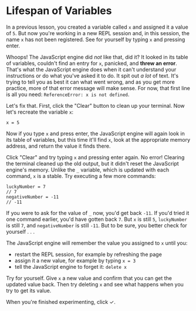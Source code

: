 # Lifespan of Variables

In a previous lesson, you created a variable called `x` and assigned it a value of
`5`. But now you're working in a new REPL session and, in this session, the name
`x` has not been registered. See for yourself by typing `x` and pressing enter.

Whoops! The JavaScript engine did _not_ like that, did it? It looked in its
table of variables, couldn't find an entry for `x`, panicked, and **threw an
error**. That's what the JavaScript engine does when it can't understand your
instructions or do what you've asked it to do. It spit out _a lot_ of text. It's
trying to tell you as best it can what went wrong, and as you get more
practice, more of that error message will make sense. For now, that first line
is all you need: `ReferenceError: x is not defined`.

Let's fix that. First, click the "Clear" button to clean up your terminal. Now
let's recreate the variable `x`:

```
x = 5
```

Now if you type `x` and press enter, the JavaScript engine will again look in
its table of variables, but this time it'll find `x`, look at the appropriate
memory address, and return the value it finds there.

Click "Clear" and try typing `x` and pressing enter again. No error! Clearing
the terminal cleaned up the old output, but it didn't reset the JavaScript
engine's memory. Unlike the `_` variable, which is updated with each command,
`x` is a stable. Try executing a few more commands:

```
luckyNumber = 7
// 7
negativeNumber = -11
// -11
```

If you were to ask for the value of `_` now, you'd get back `-11`. If you'd
tried it one command earlier, you'd have gotten back `7`. But `x` is still `5`,
`luckyNumber` is still `7`, and `negativeNumber` is still `-11`.
But to be sure, you better check for yourself . . .

The JavaScript engine will remember the value you assigned to `x` until you:

- restart the REPL session, for example by refreshing the page
- assign it a new value, for example by typing `x = 3`
- tell the JavaScript engine to forget it: `delete x`

Try for yourself. Give `x` a new value and confirm that you can get the updated
value back. Then try deleting `x` and see what happens when you try to get its
value.

When you're finished experimenting, click ✓.

